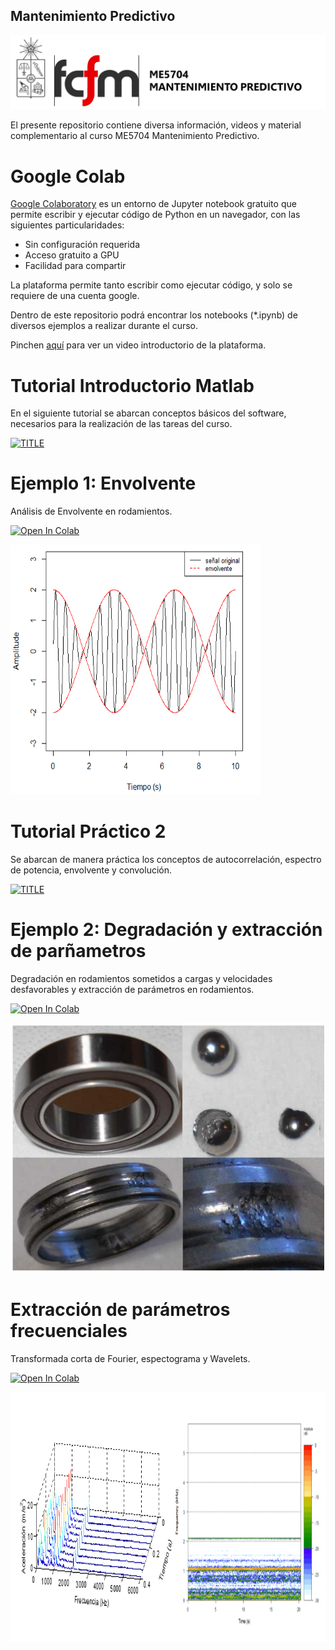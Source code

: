 ## Mantenimiento Predictivo

<img src=bin/Banner.png>

El presente repositorio contiene diversa información, videos y material complementario al curso ME5704 Mantenimiento Predictivo.

# Google Colab

[Google Colaboratory](https://colab.research.google.com/notebooks/welcome.ipynb) es un entorno de Jupyter notebook gratuito que permite escribir y ejecutar código de Python en un navegador, con las siguientes particularidades:
- Sin configuración requerida
- Acceso gratuito a GPU
- Facilidad para compartir

La plataforma permite tanto escribir como ejecutar código, y solo se requiere de una cuenta google.

Dentro de este repositorio podrá encontrar los notebooks (*.ipynb) de diversos ejemplos a realizar durante el curso.

Pinchen [aquí](https://www.youtube.com/watch?v=inN8seMm7UI&ab_channel=TensorFlow) para ver un video introductorio de la plataforma.

# Tutorial Introductorio Matlab

En el siguiente tutorial se abarcan conceptos básicos del software, necesarios para la realización de las tareas del curso.

[![TITLE](https://img.youtube.com/vi/zdlHYP3kCwg/0.jpg)](https://youtu.be/zdlHYP3kCwg)

# Ejemplo 1: Envolvente

Análisis de Envolvente en rodamientos.

[![Open In Colab](https://colab.research.google.com/assets/colab-badge.svg)](https://github.com/leoonhardt/mantenimientopredictivo/blob/main/Ejemplo_1.ipynb)

<img src="https://raw.githubusercontent.com/leoonhardt/mantenimientopredictivo/master/datos/ejemplo1/envolvente.png" height="400">

# Tutorial Práctico 2

Se abarcan de manera práctica los conceptos de autocorrelación, espectro de potencia, envolvente y convolución.

[![TITLE](https://img.youtube.com/vi/Gw-_mPOy7QY/0.jpg)](https://youtu.be/Gw-_mPOy7QY)

# Ejemplo 2: Degradación y extracción de parñametros

Degradación en rodamientos sometidos a cargas y velocidades desfavorables y extracción de parámetros en rodamientos. 

[![Open In Colab](https://colab.research.google.com/assets/colab-badge.svg)](https://github.com/leoonhardt/mantenimientopredictivo/blob/main/Ejemplo_2.ipynb)

<img src="https://raw.githubusercontent.com/leoonhardt/mantenimientopredictivo/master/datos/ejemplo2/rodamientos.png" height="400">

# Extracción de parámetros frecuenciales

Transformada corta de Fourier, espectograma y Wavelets.

[![Open In Colab](https://colab.research.google.com/assets/colab-badge.svg)](https://github.com/leoonhardt/mantenimientopredictivo/blob/main/Ejemplo_3.ipynb)

<img src="https://raw.githubusercontent.com/leoonhardt/mantenimientopredictivo/master/datos/ejemplo3/sfft.PNG" height="400">

